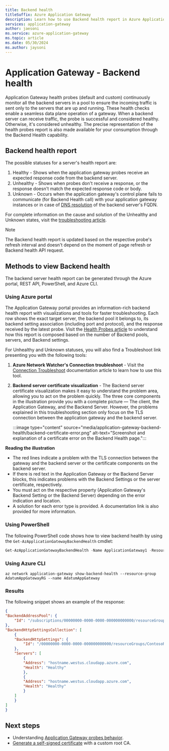 ```yaml
---
title: Backend health
titleSuffix: Azure Application Gateway
description: Learn how to use Backend health report in Azure Application Gateway
services: application-gateway
author: jaesoni
ms.service: azure-application-gateway
ms.topic: article
ms.date: 05/30/2024
ms.author: jaysoni 
---
```


# Application Gateway - Backend health

Application Gateway health probes (default and custom) continuously monitor all the backend servers in a pool to ensure the incoming traffic is sent only to the servers that are up and running. These health checks enable a seamless data plane operation of a gateway. When a backend server can receive traffic, the probe is successful and considered healthy. Otherwise, it's considered unhealthy. The precise representation of the health probes report is also made available for your consumption through the Backend Health capability.

## Backend health report
The possible statuses for a server's health report are:
1. Healthy - Shows when the application gateway probes receive an expected response code from the backend server.
1. Unhealthy - Shows when probes don't receive a response, or the response doesn't match the expected response code or body.
1. Unknown - Occurs when the application gateway's control plane fails to communicate (for Backend Health call) with your application gateway instances or in case of [DNS resolution](application-gateway-backend-health-troubleshooting.md#updates-to-the-dns-entries-of-the-backend-pool) of the backend server's FQDN.

For complete information on the cause and solution of the Unhealthy and Unknown states, visit the [troubleshooting article](application-gateway-backend-health-troubleshooting.md).

> [!NOTE]
> The Backend health report is updated based on the respective probe's refresh interval and doesn't depend on the moment of page refresh or Backend health API request.

## Methods to view Backend health
The backend server health report can be generated through the Azure portal, REST API, PowerShell, and Azure CLI.

### Using Azure portal
The Application Gateway portal provides an information-rich backend health report with visualizations and tools for faster troubleshooting. Each row shows the exact target server, the backend pool it belongs to, its backend setting association (including port and protocol), and the response received by the latest probe. Visit the [Health Probes article](application-gateway-probe-overview.md) to understand how this report is composed based on the number of Backend pools, servers, and Backend settings.

For Unhealthy and Unknown statuses, you will also find a Troubleshoot link presenting you with the following tools:

1. **Azure Network Watcher's Connection troubleshoot** - Visit the [Connection Troubleshoot](../network-watcher/network-watcher-connectivity-portal.md) documentation article to learn how to use this tool. 
1. **Backend server certificate visualization** - The Backend server certificate visualization makes it easy to understand the problem area, allowing you to act on the problem quickly. The three core components in the illustration provide you with a complete picture — The client, the Application Gateway, and the Backend Server. However, the problems explained in this troubleshooting section only focus on the TLS connection between the application gateway and the backend server.

    :::image type="content" source="media/application-gateway-backend-health/backend-certificate-error.png" alt-text="Screenshot and explanation of a certificate error on the Backend Health page.":::

**Reading the illustration**
- The red lines indicate a problem with the TLS connection between the gateway and the backend server or the certificate components on the backend server.
- If there is red text in the Application Gateway or the Backend Server blocks, this indicates problems with the Backend Settings or the server certificate, respectively.
- You must act on the respective property (Application Gateway's Backend Setting or the Backend Server) depending on the error indication and location.
- A solution for each error type is provided. A documentation link is also provided for more information.

### Using PowerShell

The following PowerShell code shows how to view backend health by using the `Get-AzApplicationGatewayBackendHealth` cmdlet:

```powershell
Get-AzApplicationGatewayBackendHealth -Name ApplicationGateway1 -ResourceGroupName Contoso
```

### Using Azure CLI

```azurecli
az network application-gateway show-backend-health --resource-group AdatumAppGatewayRG --name AdatumAppGateway
```

### Results

The following snippet shows an example of the response:

```json
{
"BackendAddressPool": {
    "Id": "/subscriptions/00000000-0000-0000-000000000000/resourceGroups/ContosoRG/providers/Microsoft.Network/applicationGateways/applicationGateway1/backendAddressPools/appGatewayBackendPool"
},
"BackendHttpSettingsCollection": [
    {
    "BackendHttpSettings": {
        "Id": "/00000000-0000-0000-000000000000/resourceGroups/ContosoRG/providers/Microsoft.Network/applicationGateways/applicationGateway1/backendHttpSettingsCollection/appGatewayBackendHttpSettings"
    },
    "Servers": [
        {
        "Address": "hostname.westus.cloudapp.azure.com",
        "Health": "Healthy"
        },
        {
        "Address": "hostname.westus.cloudapp.azure.com",
        "Health": "Healthy"
        }
    ]
    }
]
}
```

## Next steps
* Understanding [Application Gateway probes behavior](application-gateway-probe-overview.md).
* [Generate a self-signed certificate](self-signed-certificates.md) with a custom root CA.


